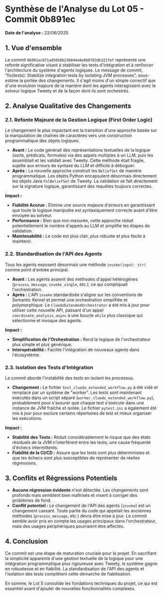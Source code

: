 # Synthèse de l'Analyse du Lot 05 - Commit 0b891ec

**Date de l'analyse :** 22/06/2025

## 1. Vue d'ensemble

Le commit `0b891ec671ad5028b236044e8e0b0783db321fef` représente une refonte significative visant à stabiliser les tests d'intégration et à renforcer l'architecture du système d'agents logiques. Le message de commit, "fix(tests): Stabilize integration tests by isolating JVM processes", sous-estime la portée des changements. Il s'agit moins d'un simple correctif que d'une évolution majeure de la manière dont les agents interagissent avec le solveur logique Tweety et de la façon dont ils sont orchestrés.

## 2. Analyse Qualitative des Changements

### 2.1. Refonte Majeure de la Gestion Logique (First Order Logic)

Le changement le plus impactant est la transition d'une approche basée sur la manipulation de chaînes de caractères vers une construction programmatique des objets logiques.

*   **Avant :** Le code générait des représentations textuelles de la logique (sorts, prédicats, formules) via des appels multiples à un LLM, puis les assemblait et les validait avec Tweety. Cette méthode était fragile, sujette aux erreurs de syntaxe du LLM et difficile à déboguer.
*   **Après :** La nouvelle approche construit les `BeliefSet` de manière programmatique. Les objets Python encapsulent désormais directement les objets Java `FolBeliefSet` de Tweety. La validation se fait directement sur la signature logique, garantissant des requêtes toujours correctes.

**Impact :**
*   **Fiabilité Accrue :** Élimine une source majeure d'erreurs en garantissant que toute la logique manipulée est syntaxiquement correcte avant d'être envoyée au solveur.
*   **Performance :** Bien que non mesurée, cette approche réduit potentiellement le nombre d'appels au LLM et simplifie les étapes de validation.
*   **Maintenabilité :** Le code est plus clair, plus robuste et plus facile à maintenir.

### 2.2. Standardisation de l'API des Agents

Tous les agents exposent désormais une méthode `invoke(input: str)` comme point d'entrée principal.

*   **Avant :** Les agents avaient des méthodes d'appel hétérogènes (`process_message`, `invoke_single`, etc.), ce qui compliquait l'orchestration.
*   **Après :** L'API `invoke` standardisée s'aligne sur les conventions de Semantic Kernel et permet une orchestration simplifiée et polymorphique. Le `CluedoExtendedOrchestrator` a été mis à jour pour utiliser cette nouvelle API, passant d'un appel `coordinate_analysis_async` à une boucle `while` plus classique qui sélectionne et invoque des agents.

**Impact :**
*   **Simplification de l'Orchestration :** Rend la logique de l'orchestrateur plus simple et plus générique.
*   **Interopérabilité :** Facilite l'intégration de nouveaux agents dans l'écosystème.

### 2.3. Isolation des Tests d'Intégration

Le commit aborde l'instabilité des tests en isolant les processus.

*   **Changement :** Le fichier `test_cluedo_extended_workflow.py` a été vidé et remplacé par un système de "worker". Les tests sont maintenant exécutés dans un script séparé (`worker_cluedo_extended_workflow.py`), probablement pour s'assurer que chaque test s'exécute dans une instance de JVM fraîche et isolée. Le fichier `pytest.ini` a également été mis à jour pour exclure certains répertoires de test et mieux organiser les exécutions.

**Impact :**
*   **Stabilité des Tests :** Réduit considérablement le risque que des états résiduels de la JVM n'interfèrent entre les tests, une cause fréquente d'échecs intermittents.
*   **Fiabilité de la CI/CD :** Assure que les tests sont plus déterministes et que les échecs sont plus susceptibles de représenter de réelles régressions.

## 3. Conflits et Régressions Potentiels

*   **Aucune régression évidente** n'est détectée. Les changements sont profonds mais semblent bien maîtrisés et visent à corriger des problèmes de fond.
*   **Conflit potentiel :** Le changement de l'API des agents (`invoke`) est un changement cassant. Toute partie du code qui appelait les anciennes méthodes (`process_message`, etc.) devra être mise à jour. Le commit semble avoir pris en compte les usages principaux dans l'orchestrateur, mais des usages périphériques pourraient être affectés.

## 4. Conclusion

Ce commit est une étape de maturation cruciale pour le projet. En sacrifiant la simplicité apparente d'une gestion textuelle de la logique pour une intégration programmatique plus rigoureuse avec Tweety, le système gagne en robustesse et en fiabilité. La standardisation de l'API des agents et l'isolation des tests complètent cette démarche de fiabilisation.

En somme, le Lot 5 consolide les fondations techniques du projet, ce qui est essentiel avant d'ajouter de nouvelles fonctionnalités complexes.